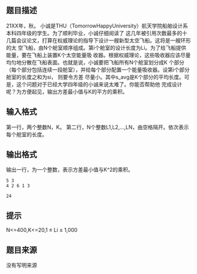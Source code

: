 


## 题目描述
21XX年，秋。
小诚是THU（TomorrowHappyUniversity）航天学院船舶设计系本科四年级的学生。为了顺利毕业，小诚仔细阅读了
这几年被引用次数最多的十几篇会议论文，打算在权威理论的指导下设计一艘新型太空飞船。这将是一艘环形的太
空飞船，由N个舱室顺序组成。第i个舱室的设计长度为Li。为了给飞船提供能量，要在飞船上装置K个太空能量吸
收器。根据权威理论，这些吸收器应该尽量均匀地分散在飞船表面。也就是说，小诚要把飞船所有N个舱室划分成K
个部分（每个部分包括连续一段舱室），并给每个部分配置一个能量吸收器。设第i个部分舱室的长度之和为si，
则要令方差
尽量小。其中s_avg是K个部分的平均长度。可是，这个问题对于已经大学四年级的小诚来说太难了。你能否帮助他
完成设计呢？为方便起见，输出方差最小值与K的平方的乘积。
## 输入格式
第一行，两个整数N，K。
第二行，N个整数L1,L2,…,LN，由空格隔开。依次表示每个舱室的长度。
## 输出格式
输出一行，为一个整数，表示方差最小值与K^2的乘积。

```input1
5 3
4 2 6 1 3

```

```output1
24
```

## 提示
N<=400,K<=20,1 ≤ Li ≤ 1,000
## 题目来源
没有写明来源


